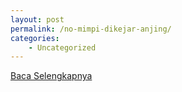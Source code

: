 ```yaml
---
layout: post
permalink: /no-mimpi-dikejar-anjing/
categories:
    - Uncategorized
---
```


[Baca Selengkapnya](/01)